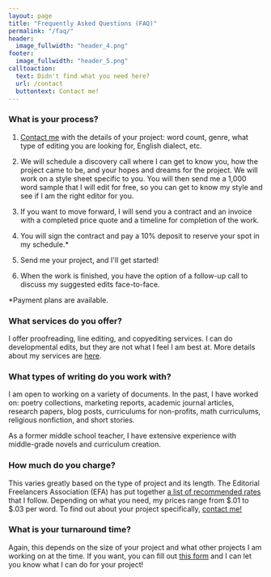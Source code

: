```yaml
---
layout: page
title: "Frequently Asked Questions (FAQ)"
permalink: "/faq/"
header:
  image_fullwidth: "header_4.png"
footer:
  image_fullwidth: "header_5.png"
calltoaction:
  text: Didn't find what you need here?
  url: /contact
  buttontext: Contact me!
---
```


<!---
  The formatting here is standard markdown and html.  See https://www.markdownguide.org/basic-syntax/ for reference.
--->

### What is your process?
1. <a href="/contact">Contact me</a> with the details of your project: word count, genre, what type of editing you are looking for, English dialect, etc.

2. We will schedule a discovery call where I can get to know you, how the project came to be, and your hopes and dreams for the project. We will work on a style sheet specific to you. You will then send me a 1,000 word sample that I will edit for free, so you can get to know my style and see if I am the right editor for you.

3. If you want to move forward, I will send you a contract and an invoice with a completed price quote and a timeline for completion of the work.

4. You will sign the contract and pay a 10% deposit to reserve your spot in my schedule.*

5. Send me your project, and I'll get started!

6. When the work is finished, you have the option of a follow-up call to discuss my suggested edits face-to-face.

\*Payment plans are available. 

### What services do you offer?
I offer proofreading, line editing, and copyediting services. I can do developmental edits, but they are not what I feel I am best at. More details about my services are <a href="/services">here</a>.

### What types of writing do you work with?
I am open to working on a variety of documents. In the past, I have worked on: poetry collections, marketing reports, academic journal articles, research papers, blog posts, curriculums for non-profits, math curriculums, religious nonfiction, and short stories.

As a former middle school teacher, I have extensive experience with middle-grade novels and curriculum creation.

### How much do you charge?
This varies greatly based on the type of project and its length. The Editorial Freelancers Association (EFA) has put together <a href="https://www.the-efa.org/rates/" target="_blank">a list of recommended rates</a> that I follow. Depending on what you need, my prices range from $.01 to $.03 per word. To find out about your project specifically, <a href="/contact">contact me!</a>

### What is your turnaround time?
Again, this depends on the size of your project and what other projects I am working on at the time. If you want, you can fill out <a href="/services">this form</a> and I can let you know what I can do for your project!

